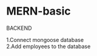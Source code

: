 # MERN-basic
<t4>BACKEND</t5><br>
<p>
1.Connect mongoose database<br>
2.Add employees to the database
</p>
